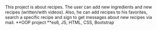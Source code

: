 This project is about recipes. The user can add new ingredients and new recipes (written/with videos). Also, he can add recipes to his favorites, search a specific recipe and sign to get messages about new recipes via mail.
**OOP project **es6, JS, HTML, CSS, Bootstrap
